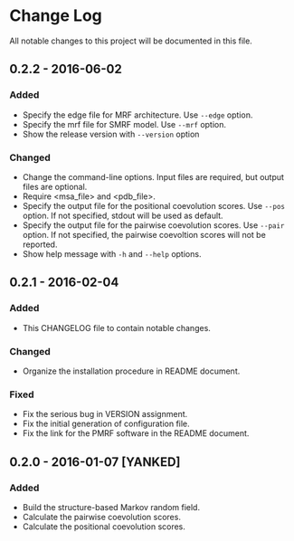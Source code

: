 # Change Log
All notable changes to this project will be documented in this file.


## 0.2.2 - 2016-06-02

### Added
- Specify the edge file for MRF architecture. Use `--edge` option.
- Specify the mrf file for SMRF model. Use `--mrf` option.
- Show the release version with `--version` option

### Changed
- Change the command-line options. Input files are required, but output files are optional.
- Require <msa_file> and <pdb_file>.
- Specify the output file for the positional coevolution scores. Use `--pos` option. If not specified, stdout will be used as default.
- Specify the output file for the pairwise coevolution scores. Use `--pair` option. If not specified, the pairwise coevoltion scores will not be reported.
- Show help message with `-h` and `--help` options.


## 0.2.1 - 2016-02-04

### Added
- This CHANGELOG file to contain notable changes.

### Changed
- Organize the installation procedure in README document.

### Fixed
- Fix the serious bug in VERSION assignment.
- Fix the initial generation of configuration file.
- Fix the link for the PMRF software in the README document.


## 0.2.0 - 2016-01-07 [YANKED]

### Added
- Build the structure-based Markov random field.
- Calculate the pairwise coevolution scores.
- Calculate the positional coevolution scores.
